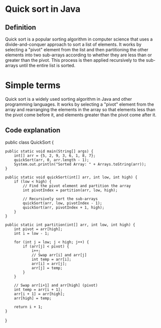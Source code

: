 # Quick sort in Java

## Definition  

Quick sort is a popular sorting algorithm in computer science that uses a divide-and-conquer approach to sort a list of elements. It works by selecting a "pivot" element from the list and then partitioning the other elements into two sub-arrays according to whether they are less than or greater than the pivot. This process is then applied recursively to the sub-arrays until the entire list is sorted.

# Simple terms
Quick sort is a widely used sorting algorithm in Java and other programming languages. It works by selecting a "pivot" element from the array and rearranging the elements in the array so that elements less than the pivot come before it, and elements greater than the pivot come after it. 


## Code explanation 
public class QuickSort {

    public static void main(String[] args) {
        int[] arr = {5, 2, 9, 3, 6, 1, 8, 7};
        quickSort(arr, 0, arr.length - 1);
        System.out.println("Sorted Array: " + Arrays.toString(arr));
    }

    public static void quickSort(int[] arr, int low, int high) {
        if (low < high) {
            // Find the pivot element and partition the array
            int pivotIndex = partition(arr, low, high);

            // Recursively sort the sub-arrays
            quickSort(arr, low, pivotIndex - 1);
            quickSort(arr, pivotIndex + 1, high);
        }
    }

    public static int partition(int[] arr, int low, int high) {
        int pivot = arr[high];
        int i = low - 1;

        for (int j = low; j < high; j++) {
            if (arr[j] < pivot) {
                i++;
                // Swap arr[i] and arr[j]
                int temp = arr[i];
                arr[i] = arr[j];
                arr[j] = temp;
            }
        }

        // Swap arr[i+1] and arr[high] (pivot)
        int temp = arr[i + 1];
        arr[i + 1] = arr[high];
        arr[high] = temp;

        return i + 1;
    }
}
